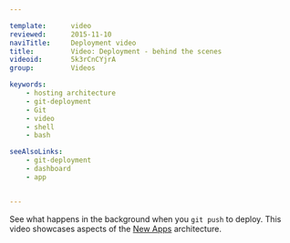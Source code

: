 ```yaml
---

template:      video
reviewed:      2015-11-10
naviTitle:     Deployment video
title:         Video: Deployment - behind the scenes
videoid:       5k3rCnCYjrA
group:         Videos

keywords:
    - hosting architecture
    - git-deployment
    - Git
    - video
    - shell
    - bash

seeAlsoLinks:
    - git-deployment
    - dashboard
    - app


---
```


See what happens in the background when you `git push` to deploy. This video showcases aspects of the [New Apps](new-apps) architecture.